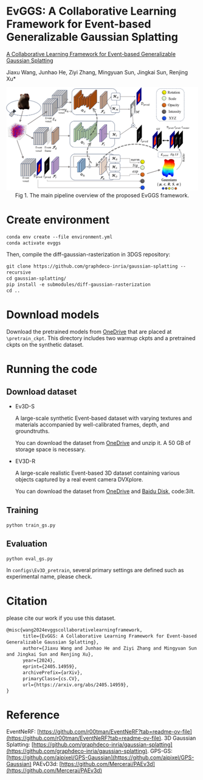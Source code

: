 # EvGGS: A Collaborative Learning Framework for Event-based Generalizable Gaussian Splatting
[A Collaborative Learning Framework for Event-based Generalizable Gaussian Splatting](https://arxiv.org/abs/2405.14959v1) 

Jiaxu Wang, Junhao He, Ziyi Zhang, Mingyuan Sun, Jingkai Sun, Renjing Xu*

<p align="center">
<img src="./Figures/network.png" width="1000"><br>
Fig  1. The main pipeline overview of the proposed EvGGS framework.
</p>

# Create environment
```
conda env create --file environment.yml
conda activate evggs
```
Then, compile the diff-gaussian-rasterization in 3DGS repository:
```
git clone https://github.com/graphdeco-inria/gaussian-splatting --recursive
cd gaussian-splatting/
pip install -e submodules/diff-gaussian-rasterization
cd ..
```
# Download models
Download the pretrained models from [OneDrive](https://hkustgz-my.sharepoint.com/:u:/g/personal/jwang457_connect_hkust-gz_edu_cn/ESAMKY3oHDRBr2-zeNb3L8IBKnFGiJCAgyRv3HBs6esFaQ?e=O7bili) that are placed at ```\pretrain_ckpt```. This directory includes two warmup ckpts and a pretrained ckpts on the synthetic dataset.

# Running the code

## Download dataset

- Ev3D-S

    A large-scale synthetic Event-based dataset with varying textures and materials accompanied by well-calibrated frames, depth, and groundtruths. 

    You can download the dataset from [OneDrive](https://hkustgz-my.sharepoint.com/:u:/g/personal/jwang457_connect_hkust-gz_edu_cn/ESAMKY3oHDRBr2-zeNb3L8IBKnFGiJCAgyRv3HBs6esFaQ?e=O7bili) and unzip it. A 50 GB of storage space is necessary.


- EV3D-R

    A large-scale realistic Event-based 3D dataset containing various objects captured by a real event camera DVXplore.

    You can download the dataset from [OneDrive](https://hkustgz-my.sharepoint.com/:u:/g/personal/junhaohe_hkust-gz_edu_cn/EY__SmcUSbdFs13sb2h8svYBXYOCDd0OVnSWV-WLfvFLmA?e=GkVjhd) and [Baidu Disk](https://pan.baidu.com/s/1EuR-l_b_g-j_Du6dOxtZEg?pwd=3ilt ), code:3ilt.
  
## Training

```
python train_gs.py
```

## Evaluation

```
python eval_gs.py
```

In ```configs\Ev3D_pretrain```, several primary settings are defined such as experimental name, please check. 

# Citation

please cite our work if you use this dataset.

```
@misc{wang2024evggscollaborativelearningframework,
      title={EvGGS: A Collaborative Learning Framework for Event-based Generalizable Gaussian Splatting}, 
      author={Jiaxu Wang and Junhao He and Ziyi Zhang and Mingyuan Sun and Jingkai Sun and Renjing Xu},
      year={2024},
      eprint={2405.14959},
      archivePrefix={arXiv},
      primaryClass={cs.CV},
      url={https://arxiv.org/abs/2405.14959}, 
}
```

# Reference

EventNeRF: [https://github.com/r00tman/EventNeRF?tab=readme-ov-file](https://github.com/r00tman/EventNeRF?tab=readme-ov-file).
3D Gaussian Splatting: [https://github.com/graphdeco-inria/gaussian-splatting](https://github.com/graphdeco-inria/gaussian-splatting).
GPS-GS: [https://github.com/aipixel/GPS-Gaussian](https://github.com/aipixel/GPS-Gaussian)
PAEvD3d: [https://github.com/Mercerai/PAEv3d](https://github.com/Mercerai/PAEv3d)
